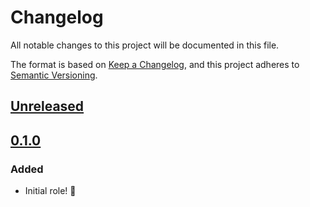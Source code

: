 # Changelog

All notable changes to this project will be documented in this file.

The format is based on [Keep a Changelog](https://keepachangelog.com/en/1.0.0/),
and this project adheres to [Semantic Versioning](https://semver.org/spec/v2.0.0.html).

## [Unreleased]

## [0.1.0]

### Added

- Initial role! 🚀

[Unreleased]: https://github.com/iancleary/ansible-role-meslolgs/compare/v0.1.0...HEAD
[0.1.0]: https://github.com/iancleary/ansible-role-meslolgs/releases/tag/v0.1.0
